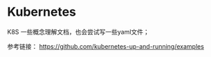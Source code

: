 # Kubernetes
K8S 一些概念理解文档，也会尝试写一些yaml文件；

参考链接：
https://github.com/kubernetes-up-and-running/examples
